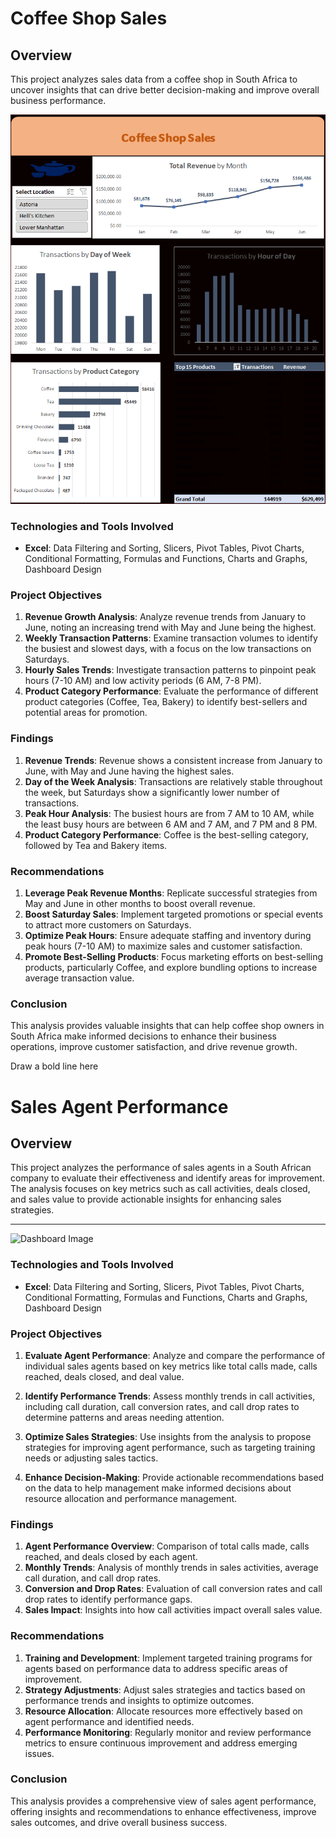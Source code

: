 # Coffee Shop Sales

## Overview

This project analyzes sales data from a coffee shop in South Africa to uncover insights that can drive better decision-making and improve overall business performance.

![Dashboard Image](https://github.com/Sonkhe-Shongwe/Data-Analyst-Portfolio/blob/main/EXCEL/Dashboards/Coffee%20Shop%20Sales.png)

### Technologies and Tools Involved

- **Excel**: Data Filtering and Sorting, Slicers, Pivot Tables, Pivot Charts, Conditional Formatting, Formulas and Functions, Charts and Graphs, Dashboard Design

### Project Objectives

1. **Revenue Growth Analysis**: Analyze revenue trends from January to June, noting an increasing trend with May and June being the highest.
2. **Weekly Transaction Patterns**: Examine transaction volumes to identify the busiest and slowest days, with a focus on the low transactions on Saturdays.
3. **Hourly Sales Trends**: Investigate transaction patterns to pinpoint peak hours (7-10 AM) and low activity periods (6 AM, 7-8 PM).
4. **Product Category Performance**: Evaluate the performance of different product categories (Coffee, Tea, Bakery) to identify best-sellers and potential areas for promotion.
   
### Findings

1. **Revenue Trends**: Revenue shows a consistent increase from January to June, with May and June having the highest sales.
2. **Day of the Week Analysis**: Transactions are relatively stable throughout the week, but Saturdays show a significantly lower number of transactions.
3. **Peak Hour Analysis**: The busiest hours are from 7 AM to 10 AM, while the least busy hours are between 6 AM and 7 AM, and 7 PM and 8 PM.
4. **Product Category Performance**: Coffee is the best-selling category, followed by Tea and Bakery items.

### Recommendations

1. **Leverage Peak Revenue Months**: Replicate successful strategies from May and June in other months to boost overall revenue.
2. **Boost Saturday Sales**: Implement targeted promotions or special events to attract more customers on Saturdays.
3. **Optimize Peak Hours**: Ensure adequate staffing and inventory during peak hours (7-10 AM) to maximize sales and customer satisfaction.
4. **Promote Best-Selling Products**: Focus marketing efforts on best-selling products, particularly Coffee, and explore bundling options to increase average transaction value.

### Conclusion

This analysis provides valuable insights that can help coffee shop owners in South Africa make informed decisions to enhance their business operations, improve customer satisfaction, and drive revenue growth.

Draw a bold line here


# Sales Agent Performance

## Overview

This project analyzes the performance of sales agents in a South African company to evaluate their effectiveness and identify areas for improvement. The analysis focuses on key metrics such as call activities, deals closed, and sales value to provide actionable insights for enhancing sales strategies.

---

![Dashboard Image](path/to/your/dashboard/image.png)

### Technologies and Tools Involved

- **Excel**: Data Filtering and Sorting, Slicers, Pivot Tables, Pivot Charts, Conditional Formatting, Formulas and Functions, Charts and Graphs, Dashboard Design

### Project Objectives

1. **Evaluate Agent Performance**: Analyze and compare the performance of individual sales agents based on key metrics like total calls made, calls reached, deals closed, and deal value.

2. **Identify Performance Trends**: Assess monthly trends in call activities, including call duration, call conversion rates, and call drop rates to determine patterns and areas needing attention.

3. **Optimize Sales Strategies**: Use insights from the analysis to propose strategies for improving agent performance, such as targeting training needs or adjusting sales tactics.

4. **Enhance Decision-Making**: Provide actionable recommendations based on the data to help management make informed decisions about resource allocation and performance management.

### Findings

1. **Agent Performance Overview**: Comparison of total calls made, calls reached, and deals closed by each agent.
2. **Monthly Trends**: Analysis of monthly trends in sales activities, average call duration, and call drop rates.
3. **Conversion and Drop Rates**: Evaluation of call conversion rates and call drop rates to identify performance gaps.
4. **Sales Impact**: Insights into how call activities impact overall sales value.

### Recommendations

1. **Training and Development**: Implement targeted training programs for agents based on performance data to address specific areas of improvement.
2. **Strategy Adjustments**: Adjust sales strategies and tactics based on performance trends and insights to optimize outcomes.
3. **Resource Allocation**: Allocate resources more effectively based on agent performance and identified needs.
4. **Performance Monitoring**: Regularly monitor and review performance metrics to ensure continuous improvement and address emerging issues.

### Conclusion

This analysis provides a comprehensive view of sales agent performance, offering insights and recommendations to enhance effectiveness, improve sales outcomes, and drive overall business success.
